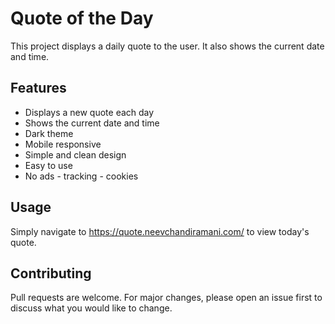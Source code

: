 # Quote of the Day

This project displays a daily quote to the user. It also shows the current date and time.

## Features

- Displays a new quote each day
- Shows the current date and time
- Dark theme
- Mobile responsive 
- Simple and clean design 
- Easy to use
- No ads - tracking - cookies


## Usage

Simply navigate to https://quote.neevchandiramani.com/ to view today's quote. 

## Contributing

Pull requests are welcome. For major changes, please open an issue first to discuss what you would like to change.
